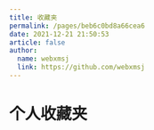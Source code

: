 ```yaml
---
title: 收藏夹
permalink: /pages/beb6c0bd8a66cea6
date: 2021-12-21 21:50:53
article: false
author: 
  name: webxmsj
  link: https://github.com/webxmsj
---
```

# 个人收藏夹
